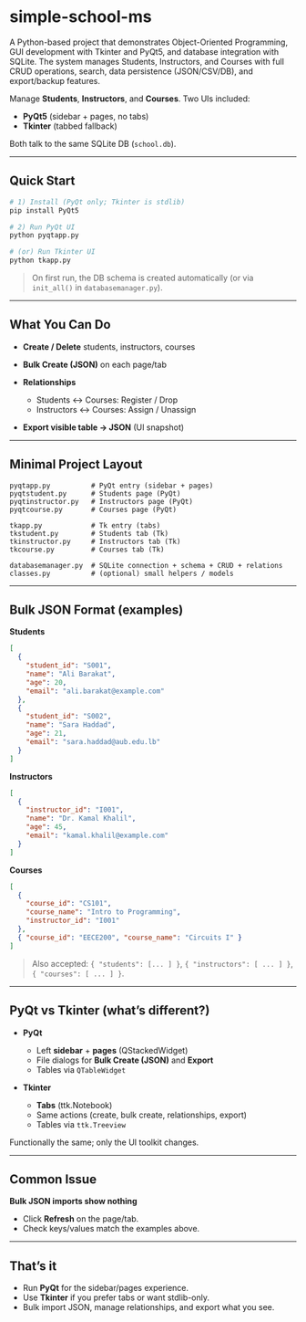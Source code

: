 # simple-school-ms

A Python-based project that demonstrates Object-Oriented Programming, GUI development with Tkinter and PyQt5, and database integration with SQLite. The system manages Students, Instructors, and Courses with full CRUD operations, search, data persistence (JSON/CSV/DB), and export/backup features.

Manage **Students**, **Instructors**, and **Courses**. Two UIs included:

- **PyQt5** (sidebar + pages, no tabs)
- **Tkinter** (tabbed fallback)

Both talk to the same SQLite DB (`school.db`).

---

## Quick Start

```bash
# 1) Install (PyQt only; Tkinter is stdlib)
pip install PyQt5

# 2) Run PyQt UI
python pyqtapp.py

# (or) Run Tkinter UI
python tkapp.py
```

> On first run, the DB schema is created automatically (or via `init_all()` in `databasemanager.py`).

---

## What You Can Do

- **Create / Delete** students, instructors, courses
- **Bulk Create (JSON)** on each page/tab
- **Relationships**

  - Students ↔ Courses: Register / Drop
  - Instructors ↔ Courses: Assign / Unassign

- **Export visible table → JSON** (UI snapshot)

---

## Minimal Project Layout

```
pyqtapp.py          # PyQt entry (sidebar + pages)
pyqtstudent.py      # Students page (PyQt)
pyqtinstructor.py   # Instructors page (PyQt)
pyqtcourse.py       # Courses page (PyQt)

tkapp.py            # Tk entry (tabs)
tkstudent.py        # Students tab (Tk)
tkinstructor.py     # Instructors tab (Tk)
tkcourse.py         # Courses tab (Tk)

databasemanager.py  # SQLite connection + schema + CRUD + relations
classes.py          # (optional) small helpers / models
```

---

## Bulk JSON Format (examples)

**Students**

```json
[
  {
    "student_id": "S001",
    "name": "Ali Barakat",
    "age": 20,
    "email": "ali.barakat@example.com"
  },
  {
    "student_id": "S002",
    "name": "Sara Haddad",
    "age": 21,
    "email": "sara.haddad@aub.edu.lb"
  }
]
```

**Instructors**

```json
[
  {
    "instructor_id": "I001",
    "name": "Dr. Kamal Khalil",
    "age": 45,
    "email": "kamal.khalil@example.com"
  }
]
```

**Courses**

```json
[
  {
    "course_id": "CS101",
    "course_name": "Intro to Programming",
    "instructor_id": "I001"
  },
  { "course_id": "EECE200", "course_name": "Circuits I" }
]
```

> Also accepted: `{ "students": [... ] }`, `{ "instructors": [ ... ] }`, `{ "courses": [ ... ] }`.

---

## PyQt vs Tkinter (what’s different?)

- **PyQt**

  - Left **sidebar** + **pages** (QStackedWidget)
  - File dialogs for **Bulk Create (JSON)** and **Export**
  - Tables via `QTableWidget`

- **Tkinter**

  - **Tabs** (ttk.Notebook)
  - Same actions (create, bulk create, relationships, export)
  - Tables via `ttk.Treeview`

Functionally the same; only the UI toolkit changes.

---

## Common Issue

**Bulk JSON imports show nothing**

- Click **Refresh** on the page/tab.
- Check keys/values match the examples above.

---

## That’s it

- Run **PyQt** for the sidebar/pages experience.
- Use **Tkinter** if you prefer tabs or want stdlib-only.
- Bulk import JSON, manage relationships, and export what you see.

